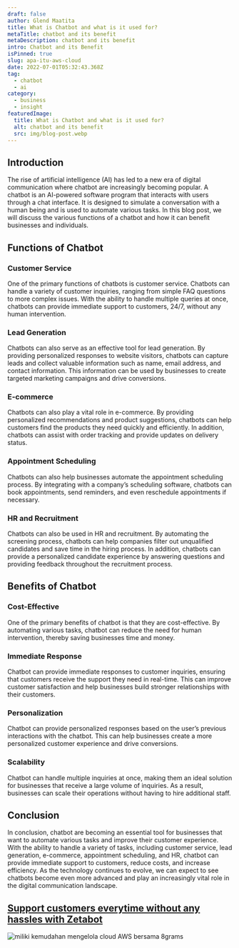 ```yaml
---
draft: false
author: Glend Maatita
title: What is Chatbot and what is it used for?
metaTitle: chatbot and its benefit
metaDescription: chatbot and its benefit
intro: Chatbot and its Benefit
isPinned: true
slug: apa-itu-aws-cloud
date: 2022-07-01T05:32:43.368Z
tag:
  - chatbot
  - ai
category:
  - business
  - insight
featuredImage:
  title: What is Chatbot and what is it used for?
  alt: chatbot and its benefit
  src: img/blog-post.webp
---
```

## Introduction

The rise of artificial intelligence (AI) has led to a new era of digital communication where chatbot are increasingly becoming popular. A chatbot is an AI-powered software program that interacts with users through a chat interface. It is designed to simulate a conversation with a human being and is used to automate various tasks. In this blog post, we will discuss the various functions of a chatbot and how it can benefit businesses and individuals.

## Functions of Chatbot

### Customer Service

One of the primary functions of chatbots is customer service. Chatbots can handle a variety of customer inquiries, ranging from simple FAQ questions to more complex issues. With the ability to handle multiple queries at once, chatbots can provide immediate support to customers, 24/7, without any human intervention.

### Lead Generation

Chatbots can also serve as an effective tool for lead generation. By providing personalized responses to website visitors, chatbots can capture leads and collect valuable information such as name, email address, and contact information. This information can be used by businesses to create targeted marketing campaigns and drive conversions.

### E-commerce

Chatbots can also play a vital role in e-commerce. By providing personalized recommendations and product suggestions, chatbots can help customers find the products they need quickly and efficiently. In addition, chatbots can assist with order tracking and provide updates on delivery status.

### Appointment Scheduling

Chatbots can also help businesses automate the appointment scheduling process. By integrating with a company’s scheduling software, chatbots can book appointments, send reminders, and even reschedule appointments if necessary.

### HR and Recruitment

Chatbots can also be used in HR and recruitment. By automating the screening process, chatbots can help companies filter out unqualified candidates and save time in the hiring process. In addition, chatbots can provide a personalized candidate experience by answering questions and providing feedback throughout the recruitment process.

## Benefits of Chatbot

### Cost-Effective

One of the primary benefits of chatbot is that they are cost-effective. By automating various tasks, chatbot can reduce the need for human intervention, thereby saving businesses time and money.

### Immediate Response

Chatbot can provide immediate responses to customer inquiries, ensuring that customers receive the support they need in real-time. This can improve customer satisfaction and help businesses build stronger relationships with their customers.

### Personalization

Chatbot can provide personalized responses based on the user’s previous interactions with the chatbot. This can help businesses create a more personalized customer experience and drive conversions.

### Scalability

Chatbot can handle multiple inquiries at once, making them an ideal solution for businesses that receive a large volume of inquiries. As a result, businesses can scale their operations without having to hire additional staff.

## C﻿onclusion

In conclusion, chatbot are becoming an essential tool for businesses that want to automate various tasks and improve their customer experience. With the ability to handle a variety of tasks, including customer service, lead generation, e-commerce, appointment scheduling, and HR, chatbot can provide immediate support to customers, reduce costs, and increase efficiency. As the technology continues to evolve, we can expect to see chatbots become even more advanced and play an increasingly vital role in the digital communication landscape.

## [Support customers everytime without any hassles with Zetabot](https://zetabot.co?utm_source=Blog&utm_medium=organic+keyword&utm_campaign=blog&utm_id=Blog)

<!--StartFragment-->

![miliki kemudahan mengelola cloud AWS bersama 8grams](https://cdn.discordapp.com/attachments/892612412014997557/1076082197401964605/carousel-5b5aed1ac8f3dee5fc7aa6f34d34987c.webp)

<!--EndFragment-->